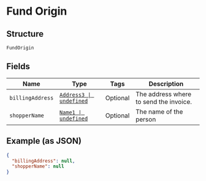 
# Fund Origin

## Structure

`FundOrigin`

## Fields

| Name | Type | Tags | Description |
|  --- | --- | --- | --- |
| `billingAddress` | [`Address3 \| undefined`](../../doc/models/address-3.md) | Optional | The address where to send the invoice. |
| `shopperName` | [`Name1 \| undefined`](../../doc/models/name-1.md) | Optional | The name of the person |

## Example (as JSON)

```json
{
  "billingAddress": null,
  "shopperName": null
}
```

